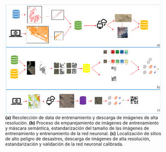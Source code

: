 ![Advance](IMG/Resumen.png)
**(a)** Recolección de data de entrenamiento y descarga de imágenes de alta resolución. **(b)** Proceso de emparejamiento de imágenes de entrenamiento y máscara semántica, estandarización del tamaño de las imágenes de entrenamiento y entrenamiento de la red neuronal. **(c)** Localización de sitios de alto peligro de desastres, descarga de imágenes de alta resolución, estandarización y validación de la red neuronal calibrada.
